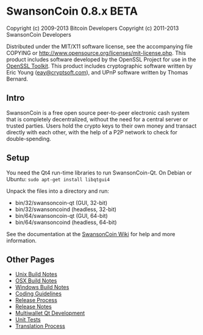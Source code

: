 SwansonCoin 0.8.x BETA
====================

Copyright (c) 2009-2013 Bitcoin Developers
Copyright (c) 2011-2013 SwansonCoin Developers

Distributed under the MIT/X11 software license, see the accompanying
file COPYING or http://www.opensource.org/licenses/mit-license.php.
This product includes software developed by the OpenSSL Project for use in the [OpenSSL Toolkit](http://www.openssl.org/). This product includes
cryptographic software written by Eric Young ([eay@cryptsoft.com](mailto:eay@cryptsoft.com)), and UPnP software written by Thomas Bernard.


Intro
---------------------
SwansonCoin is a free open source peer-to-peer electronic cash system that is
completely decentralized, without the need for a central server or trusted
parties.  Users hold the crypto keys to their own money and transact directly
with each other, with the help of a P2P network to check for double-spending.


Setup
---------------------
You need the Qt4 run-time libraries to run SwansonCoin-Qt. On Debian or Ubuntu:
	`sudo apt-get install libqtgui4`

Unpack the files into a directory and run:

- bin/32/swansoncoin-qt (GUI, 32-bit)
- bin/32/swansoncoind (headless, 32-bit)
- bin/64/swansoncoin-qt (GUI, 64-bit)
- bin/64/swansoncoind (headless, 64-bit)

See the documentation at the [SwansonCoin Wiki](http://swansoncoin.info)
for help and more information.


Other Pages
---------------------
- [Unix Build Notes](build-unix.md)
- [OSX Build Notes](build-osx.md)
- [Windows Build Notes](build-msw.md)
- [Coding Guidelines](coding.md)
- [Release Process](release-process.md)
- [Release Notes](release-notes.md)
- [Multiwallet Qt Development](multiwallet-qt.md)
- [Unit Tests](unit-tests.md)
- [Translation Process](translation_process.md)
